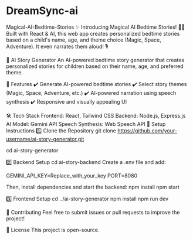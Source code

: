 # DreamSync-ai
Magical-AI-Bedtime-Stories
✨ Introducing Magical AI Bedtime Stories! 🌙📖 Built with React & AI, this web app creates personalized bedtime stories based on a child's name, age, and theme choice (Magic, Space, Adventure). It even narrates them aloud! 🎙️

🌟 AI Story Generator
An AI-powered bedtime story generator that creates personalized stories for children based on their name, age, and preferred theme.

🚀 Features
✔️ Generate AI-powered bedtime stories
✔️ Select story themes (Magic, Space, Adventure, etc.)
✔️ AI-powered narration using speech synthesis
✔️ Responsive and visually appealing UI

🛠️ Tech Stack
Frontend: React, Tailwind CSS
Backend: Node.js, Express.js
AI Model: Gemini API
Speech Synthesis: Web Speech API
📌 Setup Instructions
1️⃣ Clone the Repository
git clone https://github.com/your-username/ai-story-generator.git

cd ai-story-generator

2️⃣ Backend Setup
cd ai-story-backend Create a .env file and add:

GEMINI_API_KEY=Replace_with_your_key PORT=8080

Then, install dependencies and start the backend:
npm install npm start

3️⃣ Frontend Setup
cd ../ai-story-generator npm install npm run dev

📢 Contributing
Feel free to submit issues or pull requests to improve the project!

📜 License
This project is open-source.
